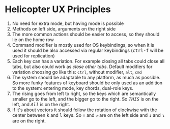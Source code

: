 # Helicopter UX Principles

1. No need for extra mode, but having mode is possible
2. Methods on left side, arguments on the right side
3. The more common actions should be easier to access, so they should lie on the home row
4. Command modifier is mostly used for OS keybindings, so when it is used it should be also accessed via regular keybindings (<kbd>ctrl-f</kbd> will be used for replication)
5. Each key can has a variation. For example closing all tabs could close all tabs, but also could work as *close other tabs*. Default modifiers for variation choosing go like this: `ctrl`, without modifier,  `alt`, `cmd`
6. The system should be adaptable to any platform, as much as possible. So more funky features of keyboard should be only used as an addition to the system: entering mode, key chords, dual-role keys.
7. The rising goes from left to right, so the keys which are semantically smaller go to the left, and the bigger go to the right. So <kbd>*THIS*</kbd> is on the left, and <kbd>*All*</kbd> is on the right.
8. If it's about vectors it should follow the rotation of clockwise with the center between <kbd>k</kbd> and <kbd>l</kbd> keys. So <kbd>*↑*</kbd> and <kbd>*⤴*</kbd> are on the left side and <kbd>*↓*</kbd> and <kbd>*⤵*</kbd> are on the right.
